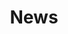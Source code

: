 ---
layout: news
title: "News"
news:
  - date: "Altijd"
    description: "Eenmalige afspraken zijn mogelijk voor het beeldhouwen in steen met een groep, voor een speciale gelegenheid"
    location: "Lochem"

  - date: "April 15-17, 2017"
    description: "Deelname aan Kunstroute Lochem, met beelden en schilderijen."
    details: "12.00 - 17.00 uur<br>Velhorst 4, 7241 TB Lochem"
    link: "http://www.kunstinlochem.nl"
    link_text: "www.kunstinlochem.nl"
    image: "IMG_6167_small.jpg"
    image_alt: "schilderij"

  - date: "March 2015"
    description: "Start nieuwe cursus"
    location: "Lochem"

  - date: "January 19 - February 23, 2014"
    description: "Exhibition: in \"Galerie de Burgerij\""
    location: "Vorden, the Netherlands"

  - date: "August - October 2012"
    description: "Exhibition: bronze trees in \"de Levenstuinen van Het Groot Hontschoten\""
    location: "Teuge, the Netherlands"

  - date: "May 27-28, 2012"
    description: "\"Pinkster-expositie\""
    location: "Huize Ekeby, Voorst"
    image: "Poster Pinksterexpositie 2012.jpg"
    image_alt: "poster 2012"
    image_link: "/news/pinksterexpo2012/"

  - date: "September - October 2011"
    description: "Residency in Mendocino California"
    link: "http://www.mendocinoartcenter.org"
    link_text: "www.mendocinoartcenter.org"
    image: "IMG_2860.jpg"
    image_alt: "Mendocino"
    image_link: "/site-specific/california-residency/"

  - date: "July 9-15, 2011"
    description: "Exhibition Bronkhorst, the Netherlands"
    image: "Uitnood Bronkhorst klein.jpg"
    image_alt: "bronkhorst"
    image_link: "/news/bronkhorst2011/"

  - date: "2010"
    description: "Work in progress: Inspirare - Expirare"
    image: "IMG_8011.jpg"
    image_alt: "inspirare"
    image_link: "/news/inspirare2010/"

  - date: "June 25 - July 5, 2009"
    description: "Sculptor meeting"
    details: "Villa Biener, Cipressa, Italy"
    link: "http://www.villabiener.com"
    link_text: "www.villabiener.com"
    image: "judit foto 006.jpg"
    image_alt: "Cipressa 06"
    image_link: "/site-specific/cipressa/"

  - date: "May 31 - June 1, 2009"
    description: "\"Pinkster-expositie\""
    location: "Huize Ekeby, Voorst"
    image: "liggend jose.jpg"
    image_alt: "pinkster expositie"
    image_link: "/news/pinksterexpositie2009/"

  - date: "November 30 - December 21, 2008"
    description: "Exhibition: Klarenbeek, the Netherlands"
    link: "http://www.delandweg.nl/"
    link_text: "Galerie de Landweg"

  - date: "September 13, 2008"
    description: "Opening Exhibition Voorst, the Netherlands"
    image: "news/DSC_0017.jpg"
    image_alt: "Opening ceremony"
    image_link: "/news/opening-ceremony-sept-2008/"

  - date: "September 13-28, 2008"
    description: "Exhibition Voorst - Sculptures, the Netherlands"
    image: "Uitnood Saskia2.jpg"
    image_alt: "Uitnodiging Saskia 13 sept 2008"
    image_link: "/news/expositie-13-28-sept-2008/"

  - date: "February 11 - March 10, 2008"
    description: "Exhibition EcoFuturiste, Monaco"
    link: "http://www.artyecology.org/"
    link_text: "www.artyecology.org"
    image: "monaco park oud.jpg"
    image_alt: "Monaco park - les jardins des Boulingrins 1930"

  - date: "July 7, 2007"
    description: "Revelation of Tsunami monument (The wave)"
    image: "070707_093.jpg"
    image_alt: "tsunami monument"
    image_link: "/stone/wave/"
---